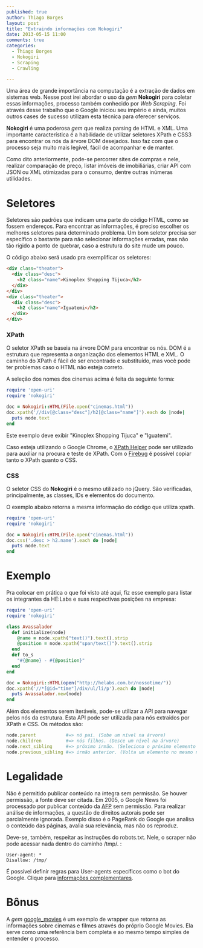 ```yaml
---
published: true
author: Thiago Borges
layout: post
title: "Extraindo informações com Nokogiri"
date: 2013-05-15 11:00
comments: true
categories:
  - Thiago Borges
  - Nokogiri
  - Scraping
  - Crawling

---
```



Uma área de grande importância na computação é a extração de dados em sistemas web.
Nesse post irei abordar o uso da _gem_ **Nokogiri** para coletar essas informações, processo também conhecido por _Web Scraping_. Foi através desse trabalho que o Google iniciou seu império e ainda, muitos outros cases de sucesso utilizam esta técnica para oferecer serviços.

<!-- more -->

**Nokogiri** é uma poderosa _gem_ que realiza parsing de HTML e XML. Uma importante característica é a habilidade de utilizar seletores XPath e CSS3 para encontrar os nós da árvore DOM desejados. Isso faz com que o processo seja muito mais legível, fácil de acompanhar e de manter.

Como dito anteriormente, pode-se percorrer sites de compras e nele, realizar comparação de preço, listar imóveis de imobiliárias, criar API com JSON ou XML otimizadas para o consumo, dentre outras inúmeras utilidades.


# Seletores
Seletores são padrões que indicam uma parte do código HTML, como se fossem endereços. Para encontrar as informações, é preciso escolher os melhores seletores para determinado problema. Um bom seletor precisa ser específico o bastante para não selecionar informações erradas, mas não tão rígido a ponto de quebrar, caso a estrutura do site mude um pouco.

O código abaixo será usado pra exemplificar os seletores:


```html cinemas.html
<div class="theater">
  <div class="desc">
    <h2 class="name">Kinoplex Shopping Tijuca</h2>
  </div>
</div>
<div class="theater">
  <div class="desc">
    <h2 class="name">Iguatemi</h2>
  </div>
</div>
```

### XPath
O seletor XPath se baseia na árvore DOM para encontrar os nós. DOM é a estrutura que representa a organização dos elementos HTML e XML.
O caminho do XPath é fácil de ser encontrado e substituído, mas você pode ter problemas caso o HTML não esteja correto.

A seleção dos nomes dos cinemas acima é feita da seguinte forma:

```ruby
require 'open-uri'
require 'nokogiri'

doc = Nokogiri::HTML(File.open("cinemas.html"))
doc.xpath('//div[@class="desc"]/h2[@class="name"]').each do |node|
  puts node.text
end
```

Este exemplo deve exibir "Kinoplex Shopping Tijuca" e "Iguatemi".

Caso esteja utilizando o Google Chrome, o [XPath Helper](https://chrome.google.com/webstore/detail/xpath-helper/hgimnogjllphhhkhlmebbmlgjoejdpjl?utm_source=chrome-ntp-icon) pode ser utilizado para auxiliar na procura e teste de XPath.
Com o [Firebug](https://getfirebug.com) é possível copiar tanto o XPath quanto o CSS.

### CSS
O seletor CSS do **Nokogiri** é o mesmo utilizado no jQuery. São verificadas, principalmente, as classes, IDs e elementos do documento.

O exemplo abaixo retorna a mesma informação do código que utiliza xpath.

```ruby
require 'open-uri'
require 'nokogiri'

doc = Nokogiri::HTML(File.open("cinemas.html"))
doc.css('.desc > h2.name').each do |node|
  puts node.text
end
```


# Exemplo

Pra colocar em prática o que foi visto até aqui, fiz esse exemplo para listar os integrantes da HE:Labs e suas respectivas posições na empresa:

```ruby
require 'open-uri'
require 'nokogiri'

class Avassalador
  def initialize(node)
    @name = node.xpath("text()").text().strip
    @position = node.xpath("span/text()").text().strip
  end
  def to_s
    "#{@name} - #{@position}"
  end
end

doc = Nokogiri::HTML(open("http://helabs.com.br/nossotime/"))
doc.xpath('//*[@id="time"]/div/ul/li/p').each do |node|
  puts Avassalador.new(node)
end
```

Além dos elementos serem iteráveis, pode-se utilizar a API para navegar pelos nós da estrutura. Esta API pode ser utilizada para nós extraidos por XPath e CSS. Os métodos são:

```ruby
node.parent           #=> nó pai. (Sobe um nível na árvore)
node.children         #=> nós filhos. (Desce um nível na árvore)
node.next_sibling     #=> próximo irmão. (Seleciona o próximo elemento no mesmo nível)
node.previous_sibling #=> irmão anterior. (Volta um elemento no mesmo nível)
```

# Legalidade
Não é permitido publicar conteúdo na íntegra sem permissão. Se houver permissão, a fonte deve ser citada. Em 2005, o Google News foi processado por publicar conteúdo da [AFP](http://www.afp.com/) sem permissão. Para realizar análise de informações, a questão de direitos autorais pode ser parcialmente ignorada. Exemplo disso é o PageRank do Google que analisa o conteúdo das páginas, avalia sua relevância, mas não os reproduz.

Deve-se, também, respeitar as instruções do robots.txt. Nele, o scraper não pode acessar nada dentro do caminho /tmp/. :
```
User-agent: *
Disallow: /tmp/
```

É possível definir regras para User-agents específicos como o bot do Google. Clique para [informações complementares](http://www.robotstxt.org/robotstxt.html).


# Bônus

A _gem_ [google_movies](https://github.com/lucasallan/google_movies) é um exemplo de wrapper que retorna as informações sobre cinemas e filmes através do próprio Google Movies. Ela serve como uma referência bem completa e ao mesmo tempo simples de entender o processo.
